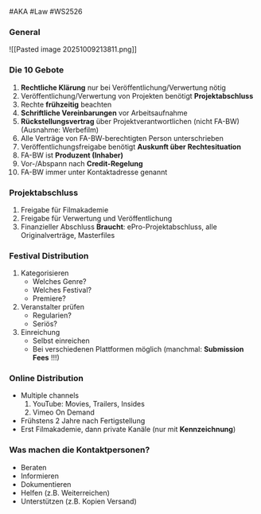 #AKA #Law #WS2526
### General
![[Pasted image 20251009213811.png]]
### Die 10 Gebote
1. **Rechtliche Klärung** nur bei Veröffentlichung/Verwertung nötig
2. Veröffentlichung/Verwertung von Projekten benötigt **Projektabschluss**
3. Rechte **frühzeitig** beachten
4. **Schriftliche Vereinbarungen** vor Arbeitsaufnahme
5. **Rückstellungsvertrag** über Projektverantwortlichen (nicht FA-BW) (Ausnahme: Werbefilm)
6. Alle Verträge von FA-BW-berechtigten Person unterschrieben
7. Veröffentlichungsfreigabe benötigt **Auskunft über Rechtesituation**
8. FA-BW ist **Produzent (Inhaber)**
9. Vor-/Abspann nach **Credit-Regelung**
10. FA-BW immer unter Kontaktadresse genannt
### Projektabschluss
1. Freigabe für Filmakademie
2. Freigabe für Verwertung und Veröffentlichung
3. Finanzieller Abschluss
**Braucht**: ePro-Projektabschluss, alle Originalverträge, Masterfiles
### Festival Distribution
1. Kategorisieren
	- Welches Genre?
	- Welches Festival?
	- Premiere?
2. Veranstalter prüfen
	- Regularien?
	- Seriös?
3. Einreichung
	- Selbst einreichen
	- Bei verschiedenen Plattformen möglich (manchmal: **Submission Fees** !!!)
### Online Distribution
- Multiple channels
	1. YouTube: Movies, Trailers, Insides
	2. Vimeo On Demand
- Frühstens 2 Jahre nach Fertigstellung
- Erst Filmakademie, dann private Kanäle (nur mit **Kennzeichnung**)
### Was machen die Kontaktpersonen?
- Beraten
- Informieren
- Dokumentieren
- Helfen (z.B. Weiterreichen)
- Unterstützen (z.B. Kopien Versand)